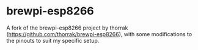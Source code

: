 # brewpi-esp8266
A fork of the brewpi-esp8266 project by thorrak (https://github.com/thorrak/brewpi-esp8266), with some modifications to the pinouts to suit my specific setup.
